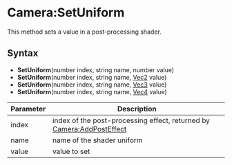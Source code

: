 # Camera:SetUniform

This method sets a value in a post-processing shader.

## Syntax

- **SetUniform**(number index, string name, number value)
- **SetUniform**(number index, string name, [Vec2](Vec2.md) value)
- **SetUniform**(number index, string name, [Vec3](Vec3.md) value)
- **SetUniform**(number index, string name, [Vec4](Vec4.md) value)

| Parameter | Description |
|---|---|
| index | index of the post-processing effect, returned by [Camera:AddPostEffect](Camera_AddPostEffect.md) |
| name | name of the shader uniform |
| value | value to set |

